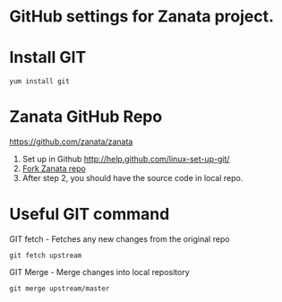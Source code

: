# GitHub settings for Zanata project.

# Install GIT

    yum install git

# Zanata GitHub Repo

https://github.com/zanata/zanata

1. Set up in Github http://help.github.com/linux-set-up-git/
2. [Fork Zanata repo](http://help.github.com/fork-a-repo/)
3. After step 2, you should have the source code in local repo.

# Useful GIT command

GIT fetch - Fetches any new changes from the original repo

    git fetch upstream 

GIT Merge - Merge changes into local repository

    git merge upstream/master